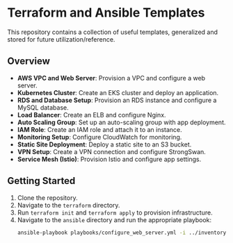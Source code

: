 # Terraform and Ansible Templates

This repository contains a collection of useful templates, generalized and stored for future utilization/reference. 

## Overview

- **AWS VPC and Web Server**: Provision a VPC and configure a web server.
- **Kubernetes Cluster**: Create an EKS cluster and deploy an application.
- **RDS and Database Setup**: Provision an RDS instance and configure a MySQL database.
- **Load Balancer**: Create an ELB and configure Nginx.
- **Auto Scaling Group**: Set up an auto-scaling group with app deployment.
- **IAM Role**: Create an IAM role and attach it to an instance.
- **Monitoring Setup**: Configure CloudWatch for monitoring.
- **Static Site Deployment**: Deploy a static site to an S3 bucket.
- **VPN Setup**: Create a VPN connection and configure StrongSwan.
- **Service Mesh (Istio)**: Provision Istio and configure app settings.

## Getting Started

1. Clone the repository.
2. Navigate to the `terraform` directory.
3. Run `terraform init` and `terraform apply` to provision infrastructure.
4. Navigate to the `ansible` directory and run the appropriate playbook:
   ```bash
   ansible-playbook playbooks/configure_web_server.yml -i ../inventory

